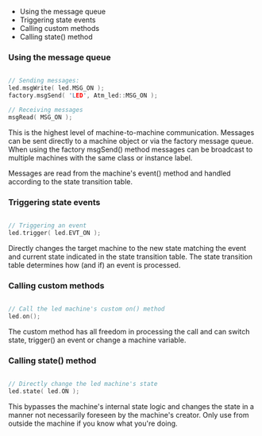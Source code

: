 - Using the message queue
- Triggering state events
- Calling custom methods
- Calling state() method

### Using the message queue ###

```c++

// Sending messages:
led.msgWrite( led.MSG_ON );
factory.msgSend( 'LED', Atm_led::MSG_ON );

// Receiving messages
msgRead( MSG_ON );

```

This is the highest level of machine-to-machine communication. Messages can be sent directly to a machine object or via the factory message queue. When using the factory msgSend() method messages can be broadcast to multiple machines with the same class or instance label.

Messages are read from the machine's event() method and handled according to the state transition table.

### Triggering state events ###

```c++

// Triggering an event
led.trigger( led.EVT_ON );

```
Directly changes the target machine to the new state matching the event and current state indicated in the state transition table. The state transition table determines how (and if) an event is processed.

### Calling custom methods ###

```c++

// Call the led machine's custom on() method
led.on();

```
The custom method has all freedom in processing the call and can switch state, trigger() an event or change a machine variable.

### Calling state() method ###

```c++

// Directly change the led machine's state
led.state( led.ON );

```

This bypasses the machine's internal state logic and changes the state in a manner not necessarily foreseen by the machine's creator. Only use from outside the machine if you know what you're doing.